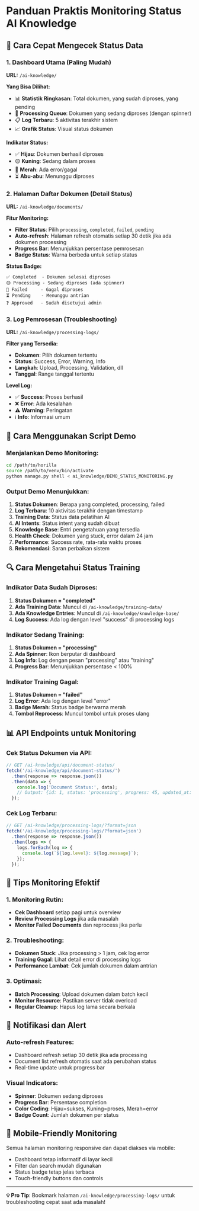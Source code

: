 # Panduan Praktis Monitoring Status AI Knowledge

## 🎯 Cara Cepat Mengecek Status Data

### 1. Dashboard Utama (Paling Mudah)
**URL:** `/ai-knowledge/`

**Yang Bisa Dilihat:**
- 📊 **Statistik Ringkasan**: Total dokumen, yang sudah diproses, yang pending
- 🔄 **Processing Queue**: Dokumen yang sedang diproses (dengan spinner)
- 📋 **Log Terbaru**: 5 aktivitas terakhir sistem
- 📈 **Grafik Status**: Visual status dokumen

**Indikator Status:**
- ✅ **Hijau**: Dokumen berhasil diproses
- 🟡 **Kuning**: Sedang dalam proses
- 🔴 **Merah**: Ada error/gagal
- ⏳ **Abu-abu**: Menunggu diproses

### 2. Halaman Daftar Dokumen (Detail Status)
**URL:** `/ai-knowledge/documents/`

**Fitur Monitoring:**
- **Filter Status**: Pilih `processing`, `completed`, `failed`, `pending`
- **Auto-refresh**: Halaman refresh otomatis setiap 30 detik jika ada dokumen processing
- **Progress Bar**: Menunjukkan persentase pemrosesan
- **Badge Status**: Warna berbeda untuk setiap status

**Status Badge:**
```
✅ Completed  - Dokumen selesai diproses
🟡 Processing - Sedang diproses (ada spinner)
🔴 Failed     - Gagal diproses
⏳ Pending    - Menunggu antrian
❓ Approved   - Sudah disetujui admin
```

### 3. Log Pemrosesan (Troubleshooting)
**URL:** `/ai-knowledge/processing-logs/`

**Filter yang Tersedia:**
- **Dokumen**: Pilih dokumen tertentu
- **Status**: Success, Error, Warning, Info
- **Langkah**: Upload, Processing, Validation, dll
- **Tanggal**: Range tanggal tertentu

**Level Log:**
- ✅ **Success**: Proses berhasil
- ❌ **Error**: Ada kesalahan
- ⚠️ **Warning**: Peringatan
- ℹ️ **Info**: Informasi umum

## 🚀 Cara Menggunakan Script Demo

### Menjalankan Demo Monitoring:
```bash
cd /path/to/horilla
source /path/to/venv/bin/activate
python manage.py shell < ai_knowledge/DEMO_STATUS_MONITORING.py
```

### Output Demo Menunjukkan:
1. **Status Dokumen**: Berapa yang completed, processing, failed
2. **Log Terbaru**: 10 aktivitas terakhir dengan timestamp
3. **Training Data**: Status data pelatihan AI
4. **AI Intents**: Status intent yang sudah dibuat
5. **Knowledge Base**: Entri pengetahuan yang tersedia
6. **Health Check**: Dokumen yang stuck, error dalam 24 jam
7. **Performance**: Success rate, rata-rata waktu proses
8. **Rekomendasi**: Saran perbaikan sistem

## 🔍 Cara Mengetahui Status Training

### Indikator Data Sudah Diproses:
1. **Status Dokumen = "completed"**
2. **Ada Training Data**: Muncul di `/ai-knowledge/training-data/`
3. **Ada Knowledge Entries**: Muncul di `/ai-knowledge/knowledge-base/`
4. **Log Success**: Ada log dengan level "success" di processing logs

### Indikator Sedang Training:
1. **Status Dokumen = "processing"**
2. **Ada Spinner**: Ikon berputar di dashboard
3. **Log Info**: Log dengan pesan "processing" atau "training"
4. **Progress Bar**: Menunjukkan persentase < 100%

### Indikator Training Gagal:
1. **Status Dokumen = "failed"**
2. **Log Error**: Ada log dengan level "error"
3. **Badge Merah**: Status badge berwarna merah
4. **Tombol Reprocess**: Muncul tombol untuk proses ulang

## 📊 API Endpoints untuk Monitoring

### Cek Status Dokumen via API:
```javascript
// GET /ai-knowledge/api/document-status/
fetch('/ai-knowledge/api/document-status/')
  .then(response => response.json())
  .then(data => {
    console.log('Document Status:', data);
    // Output: {id: 1, status: 'processing', progress: 45, updated_at: '...'}
  });
```

### Cek Log Terbaru:
```javascript
// GET /ai-knowledge/processing-logs/?format=json
fetch('/ai-knowledge/processing-logs/?format=json')
  .then(response => response.json())
  .then(logs => {
    logs.forEach(log => {
      console.log(`${log.level}: ${log.message}`);
    });
  });
```

## 🎯 Tips Monitoring Efektif

### 1. Monitoring Rutin:
- **Cek Dashboard** setiap pagi untuk overview
- **Review Processing Logs** jika ada masalah
- **Monitor Failed Documents** dan reprocess jika perlu

### 2. Troubleshooting:
- **Dokumen Stuck**: Jika processing > 1 jam, cek log error
- **Training Gagal**: Lihat detail error di processing logs
- **Performance Lambat**: Cek jumlah dokumen dalam antrian

### 3. Optimasi:
- **Batch Processing**: Upload dokumen dalam batch kecil
- **Monitor Resource**: Pastikan server tidak overload
- **Regular Cleanup**: Hapus log lama secara berkala

## 🔔 Notifikasi dan Alert

### Auto-refresh Features:
- Dashboard refresh setiap 30 detik jika ada processing
- Document list refresh otomatis saat ada perubahan status
- Real-time update untuk progress bar

### Visual Indicators:
- **Spinner**: Dokumen sedang diproses
- **Progress Bar**: Persentase completion
- **Color Coding**: Hijau=sukses, Kuning=proses, Merah=error
- **Badge Count**: Jumlah dokumen per status

## 📱 Mobile-Friendly Monitoring

Semua halaman monitoring responsive dan dapat diakses via mobile:
- Dashboard tetap informatif di layar kecil
- Filter dan search mudah digunakan
- Status badge tetap jelas terbaca
- Touch-friendly buttons dan controls

---

**💡 Pro Tip**: Bookmark halaman `/ai-knowledge/processing-logs/` untuk troubleshooting cepat saat ada masalah!
